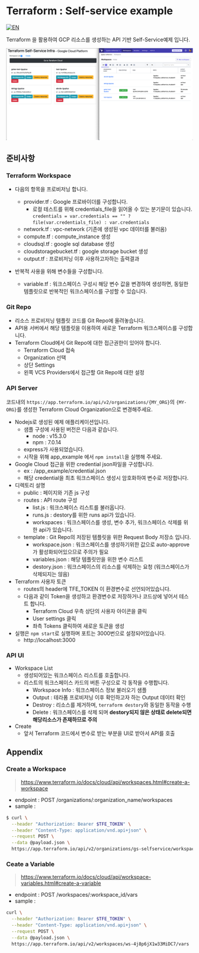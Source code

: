 # Terraform : Self-service example

[![EN](https://img.shields.io/badge/Localization-EN-brightgreen?style=flat)](https://github.com/Great-Stone/terraform-selfservice-app)

Terraform 을 활용하여 GCP 리소스를 생성하는 API 기반 Self-Service예제 입니다.

![app and tfc](https://raw.githubusercontent.com/Great-Stone/images/master/uPic/Workspaces%20%20lguplus-selfservice%20%20Terraform%20Cloud%202020-12-06%2018-59-54-20201207202701851.png)




## 준비사항

### Terraform Workspace

- 다음의 항목을 프로비저닝 합니다.
    - provider.tf : Google 프로바이더를 구성합니다.
        - 로컬 테스트를 위해 credentials_file을 읽어올 수 있는 분기문이 있습니다.
            `credentials = var.credentials == "" ? file(var.credentials_file) : var.credentials`
    - network.tf : vpc-network (기존에 생성된 vpc 데이터를 불러옴)
    - compute.tf : compute_instance 생성
    - cloudsql.tf : google sql database 생성
    - cloudstoragebucket.tf : google storage bucket 생성
    - output.tf : 프로비저닝 이후 사용하고자하는 출력결과

- 반복적 사용을 위해 변수들을 구성합니다.
    - variable.tf : 워크스페이스 구성시 해당 변수 값을 변경하여 생성하면, 동일한 템플릿으로 반복적인 워크스페이스를 구성할 수 있습니다.

### Git Repo
- 리소스 프로비저닝 템플릿 코드를 Git Repo에 올려놓습니다.
- API용 서버에서 해당 템플릿을 이용하여 새로운 Terraform 워크스페이스를 구성합니다.
- Terraform Cloud에서 Git Repo에 대한 접근권한이 있어야 합니다.
    - Terraform Cloud 접속
    - Organization 선택
    - 상단 Settings
    - 왼쪽 VCS Providers에서 접근할 Git Repo에 대한 설정

### API Server

코드내의 `https://app.terraform.io/api/v2/organizations/{MY_ORG}`의 `{MY-ORG}`를 생성한 Terraform Cloud Organization으로 변경해주세요.

- Nodejs로 생성된 예제 애플리케이션입니다.
    - 샘플 구성에 사용된 버전은 다음과 같습니다.
        - node : v15.3.0
        - npm : 7.0.14
    - express가 사용되었습니다.
    - 시작을 위해 app_example 에서 `npm install`을 실행해 주세요.
- Google Cloud 접근을 위한 credential json파일을 구성합니다.
    - ex : /app_example/credential.json
    - 해당 credential을 최초 워크스페이스 생성시 암호화하여 변수로 저장합니다.
- 디렉토리 설명
    - public : 페이지와 기존 js 구성
    - routes : API route 구성
        - list.js : 워크스페이스 리스트를 불러옵니다.
        - runs.js : destory를 위한 runs api가 있습니다.
        - workspaces : 워크스페이스를 생성, 변수 추가, 워크스페이스 삭제를 위한 api가 있습니다.
    - template : Git Repo의 저장된 템플릿을 위한 Request Body 저장소 입니다.
        - workspace.json : 워크스페이스를 생성하기위한 값으로 auto-approve가 활성화되어있으므로 주의가 필요
        - variables.json : 해당 템플릿만을 위한 변수 리스트
        - destory.json : 워크스페이스의 리소스를 삭제하는 요청 (워크스페이스가 삭제되지는 않음)
- Terraform 사용자 토큰
    - routes의 header에 TFE_TOKEN 이 환경변수로 선언되어있습니다.
    - 다음과 같이 Token을 생성하고 환경변수로 저장하거나 코드상에 넣어서 테스트 합니다.
        - Terraform Cloud 우측 상단의 사용자 아이콘을 클릭
        - User settings 클릭
        - 좌측 Tokens 클릭하여 새로운 토큰을 생성
- 실행은 `npm start`로 실행하며 포트는 3000번으로 설정되어있습니다.
    - http://localhost:3000

### API UI
- Workspace List
    - 생성되어있는 워크스페이스 리스트를 호출합니다.
    - 리스트의 워크스페이스 카드의 버튼 구성으로 각 동작을 수행합니다.
        - Workspace Info : 워크스페이스 정보 불러오기 샘플
        - Output : 테라폼 프로비저닝 이후 확인하고자 하는 Output 데이터 확인
        - Destroy : 리소스를 제거하며, `terraform destory`와 동일한 동작을 수행
        - Delete : 워크스페이스를 삭제 되며 **destory되지 않은 상태로 delete되면 해당리소스가 존재하므로 주의**
- Create
    - 앞서 Terraform 코드에서 변수로 받는 부분을 UI로 받아서 API를 호출


## Appendix
### Create a Workspace
> https://www.terraform.io/docs/cloud/api/workspaces.html#create-a-workspace

- endpoint : POST /organizations/:organization_name/workspaces
- sample :
```bash
$ curl \
  --header "Authorization: Bearer $TFE_TOKEN" \
  --header "Content-Type: application/vnd.api+json" \
  --request POST \
  --data @payload.json \
  https://app.terraform.io/api/v2/organizations/gs-selfservice/workspaces
```

### Ceate a Variable
> https://www.terraform.io/docs/cloud/api/workspace-variables.html#create-a-variable

- endpoint : POST /workspaces/:workspace_id/vars
- sample :
```bash
curl \
  --header "Authorization: Bearer $TFE_TOKEN" \
  --header "Content-Type: application/vnd.api+json" \
  --request POST \
  --data @payload.json \
  https://app.terraform.io/api/v2/workspaces/ws-4j8p6jX1w33MiDC7/vars
```
